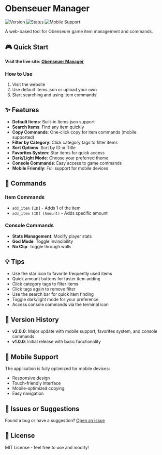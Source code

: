 # Obenseuer Manager

![Version](https://img.shields.io/badge/version-2.0.0-blue.svg)
![Status](https://img.shields.io/badge/status-stable-green.svg)
![Mobile Support](https://img.shields.io/badge/mobile-supported-green.svg)

A web-based tool for Obenseuer game item management and commands.

## 🎮 Quick Start

**Visit the live site: [Obenseuer Manager](https://itsnonestop.github.io/obenseuer-manager)**

### How to Use

1. Visit the website
2. Use default Items.json or upload your own
3. Start searching and using item commands!

## ✨ Features

- **Default Items**: Built-in Items.json support
- **Search Items**: Find any item quickly
- **Copy Commands**: One-click copy for item commands (mobile supported)
- **Filter by Category**: Click category tags to filter items
- **Sort Options**: Sort by ID or Title
- **Favorites System**: Star items for quick access
- **Dark/Light Mode**: Choose your preferred theme
- **Console Commands**: Easy access to game commands
- **Mobile Friendly**: Full support for mobile devices

## 📝 Commands

### Item Commands
- `add_item [ID]` - Adds 1 of the item
- `add_item [ID] [Amount]` - Adds specific amount

### Console Commands
- **Stats Management**: Modify player stats
- **God Mode**: Toggle invincibility
- **No Clip**: Toggle through walls

## 💡 Tips

- Use the star icon to favorite frequently used items
- Quick amount buttons for faster item adding
- Click category tags to filter items
- Click tags again to remove filter
- Use the search bar for quick item finding
- Toggle dark/light mode for your preference
- Access console commands via the terminal icon

## 🔄 Version History

- **v2.0.0**: Major update with mobile support, favorites system, and console commands
- **v1.0.0**: Initial release with basic functionality

## 📱 Mobile Support

The application is fully optimized for mobile devices:
- Responsive design
- Touch-friendly interface
- Mobile-optimized copying
- Easy navigation

## 🐛 Issues or Suggestions

Found a bug or have a suggestion? [Open an issue](https://github.com/ItsNonestop/obenseuer-manager/issues)

## 📄 License

MIT License - feel free to use and modify!
